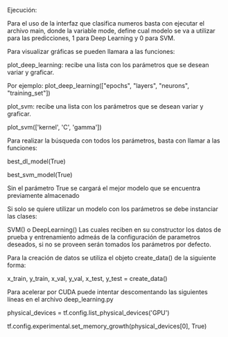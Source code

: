 Ejecución:

Para el uso de la interfaz que clasifica numeros basta con ejecutar
el archivo main, donde la variable mode, define cual modelo se va a utilizar para
las predicciones, 1 para Deep Learning y 0 para SVM.

Para visualizar gráficas se pueden llamara a las funciones:

plot_deep_learning: recibe una lista con los parámetros que se desean variar y graficar.

Por ejemplo: plot_deep_learning(["epochs", "layers", "neurons", "training_set"])

plot_svm: recibe una lista con los parámetros que se desean variar y graficar.

plot_svm(['kernel', 'C', 'gamma'])


Para realizar la búsqueda con todos los parámetros, basta con llamar a las funciones:

best_dl_model(True)

best_svm_model(True) 

Sin el parámetro True se cargará el mejor modelo que se encuentra previamente almacenado


Si solo se quiere utilizar un modelo con los parámetros se debe instanciar las clases:

SVM() o DeepLearning() Las cuales reciben en su constructor los datos de prueba y entrenamiento admeás de la
configuración de parametros deseados, si no se proveen serán tomados los parámetros por defecto.

Para la creación de datos se utiliza el objeto create_data() de la siguiente forma:

x_train, y_train, x_val, y_val, x_test, y_test = create_data()

Para acelerar por CUDA puede intentar descomentando las siguientes líneas en el archivo deep_learning.py 

physical_devices = tf.config.list_physical_devices('GPU')

tf.config.experimental.set_memory_growth(physical_devices[0], True)
